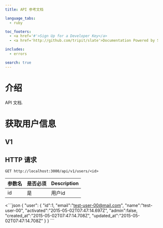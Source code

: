 ```yaml
---
title: API 参考文档

language_tabs:
  - ruby

toc_footers:
  - <a href='#'>Sign Up for a Developer Key</a>
  - <a href='http://github.com/tripit/slate'>Documentation Powered by Slate</a>

includes:
  - errors

search: true
---
```


# 介绍

API 文档.

# 获取用户信息

## V1

## HTTP 请求

`GET http://localhost:3000/api/v1/users/<id>`

参数名     | 是否必须 | Description
--------- | ------- | -----------
id        | 是      | 用户id

<\```json
{
  "user":
  {
    "id":1,
    "email":"test-user-00@mail.com",
    "name":"test-user-00",
    "activated":"2015-05-02T07:47:14.697Z",
    "admin":false,
    "created_at":"2015-05-02T07:47:14.708Z",
    "updated_at":"2015-05-02T07:47:14.708Z"
   }
}
\```


